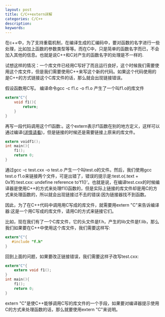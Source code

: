 ```yaml
---
layout: post
title: C/C++extern详解
categories: C/C++
description: 
keywords: 
---
```



在c++中，为了支持重载机制，在编译生成的汇编码中，要对函数的名字进行一些处理，比如加上函数的参数类型等等。而在C中，只是简单的函数名字而已，不会加入其他的信息。也就是说C++和C对产生的函数名字的处理是不一样的.

试想这样的情况：一个库文件已经用C写好了而且运行良好，这个时候我们需要使用这个库文件，但是我们需要使用C++来写这个新的代码。如果这个代码使用的是C++的方式链接这个C库文件的话，那么就会出现链接错误。

假设函数用C写。 编译命令gcc -c f1.c -o f1.o 产生了一个叫f1.o的库文件
```c
extern"C"{
    void f1(){
        return;
    }
}
```

再写一段代码调用这个f1函数:。这个extern表示f1函数在别的地方定义，这样可以通过编译([详情请看](https://www.tuicool.com/articles/32MzUj))，但是链接的时候还是需要链接上原来的库文件。
```c
extern voidf1();
int main(){
    f1();
    return 0;
}
```

通过gcc -c test.cxx -o test.o 产生一个叫test.o的文件。然后，我们使用gcc test.o f1.o来链接两个文件，可是出错了，错误的提示是:test.o(.text + 0x1f):test.cxx: undefine reference to'f1()'。也就是说，在编译test.cxx的时候编译器是使用C++的方式来处理f1()函数的，但是实际上链接的库文件却是用C的方式来处理函数的，所以就会出现链接过不去的错误:因为链接器找不到函数。

因此，为了在C++代码中调用用C写成的库文件，就需要用extern "C"来告诉编译器:这是一个用C写成的库文件，请用C的方式来链接它们。

比如，现在我们有了一个C库文件，它的头文件是f.h，产生的lib文件是f.lib，那么我们如果要在C++中使用这个库文件，我们需要这样写:
```c
extern"C"{
   #include "f.h"
}
```


回到上面的问题，如果要改正链接错误，我们需要这样子改写test.cxx:
```c
extern"C"{
    extern void f1();
}
int main(){
    f1();
    return 0;
}
```

extern "C"是使C++能够调用C写的库文件的一个手段，如果要对编译器提示使用C的方式来处理函数的话，那么就要使用extern "C"来说明。



